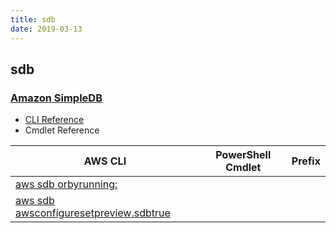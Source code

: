 ```yaml
---
title: sdb
date: 2019-03-13
---
```


## sdb

### [Amazon SimpleDB](https://aws.amazon.com/simpledb/)

* [CLI Reference](https://docs.aws.amazon.com/cli/latest/reference/sdb/index.html)
* Cmdlet Reference

|AWS CLI|PowerShell Cmdlet|Prefix|
|----|----|:--:|
|[aws sdb orbyrunning:](https://docs.aws.amazon.com/cli/latest/reference/sdb/orbyrunning:.html)|||
|[aws sdb awsconfiguresetpreview.sdbtrue](https://docs.aws.amazon.com/cli/latest/reference/sdb/awsconfiguresetpreview.sdbtrue.html)|||

